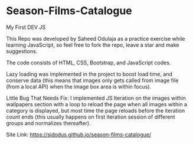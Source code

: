 # Season-Films-Catalogue
My First DEV JS

This Repo was developed by Saheed Odulaja as a practice exercise while learning JavaScript, so feel free to fork the repo, leave a star and make suggestions.

The code consists of HTML, CSS, Bootstrap, and JavaScript codes.

Lazy loading was implemented in the project to boost load time, and conserve data (this means that images only gets called from image file (from a local API) when the image box area is within focus).

Little Bug That Needs Fix:
I implemented JS Iteration on the images within wallpapers section with a loop to reload the page when all images within a category is displayed, but most time the page reloads before the iteration count ends (this usually happens on first iteration session of different groups and normalizes thereafter).

Site Link: https://sidodus.github.io/season-films-catalogue/

